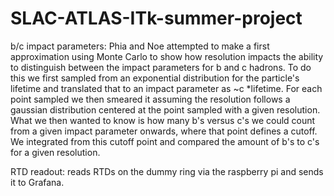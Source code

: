 # SLAC-ATLAS-ITk-summer-project

b/c impact parameters:
Phia and Noe attempted to make a first approximation using Monte Carlo to show how resolution impacts the ability to distinguish between the impact parameters for b and c hadrons. 
To do this we first sampled from an exponential distribution for the particle's lifetime and translated that to an impact parameter as ~c *lifetime. 
For each point sampled we then smeared it assuming the resolution follows a gaussian distribution centered at the point sampled with a given resolution. 
What we then wanted to know is how many b's versus c's we could count from a given impact parameter onwards, where that point defines a cutoff. We integrated from this cutoff point and compared the amount of b's to c's for a given resolution. 

RTD readout: 
reads RTDs on the dummy ring via the raspberry pi and sends it to Grafana. 
